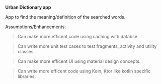<B>Urban Dictionary app</B>

App to find the meaning/definition of the searched words.


Assumptions/Enhancements:

> Can make more efficent code using caching with databse

> Can write more unit test cases to test fragments, activity and utility classes

> Can make more efficent UI using material design concepts.

> Can write more efficent code using Koin, Ktor like kotlin specific libraries.

